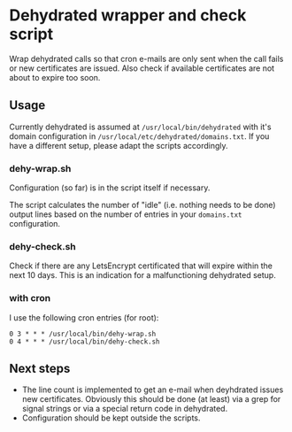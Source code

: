# Dehydrated wrapper and check script

Wrap dehydrated calls so that cron e-mails are only sent when the call fails or new certificates are issued. Also check if available certificates are not about to expire too soon.

## Usage

Currently dehydrated is assumed at `/usr/local/bin/dehydrated` with it's domain configuration in `/usr/local/etc/dehydrated/domains.txt`. If you have a different setup, please adapt the scripts accordingly.

### dehy-wrap.sh

Configuration (so far) is in the script itself if necessary.

The script calculates the number of "idle" (i.e. nothing needs to be done) output lines based on the number of entries in your `domains.txt` configuration.

### dehy-check.sh

Check if there are any LetsEncrypt certificated that will expire within the next 10 days.
This is an indication for a malfunctioning dehydrated setup.

### with cron

I use the following cron entries (for root):
```
0 3 * * * /usr/local/bin/dehy-wrap.sh
0 4 * * * /usr/local/bin/dehy-check.sh
```

## Next steps

* The line count is implemented to get an e-mail when deyhdrated issues new certificates. Obviously this should be done (at least) via a grep for signal strings or via a special return code in dehydrated.
* Configuration should be kept outside the scripts.
